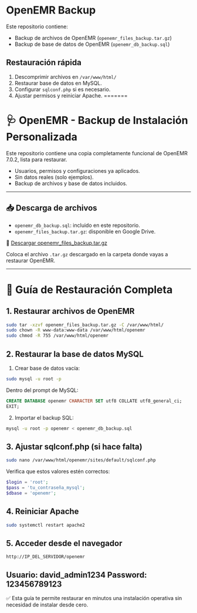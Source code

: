 # OpenEMR Backup

Este repositorio contiene:
- Backup de archivos de OpenEMR (`openemr_files_backup.tar.gz`)
- Backup de base de datos de OpenEMR (`openemr_db_backup.sql`)

## Restauración rápida

1. Descomprimir archivos en `/var/www/html/`
2. Restaurar base de datos en MySQL.
3. Configurar `sqlconf.php` si es necesario.
4. Ajustar permisos y reiniciar Apache.
=======

# 🩺 OpenEMR - Backup de Instalación Personalizada

Este repositorio contiene una copia completamente funcional de OpenEMR 7.0.2, lista para restaurar.

- Usuarios, permisos y configuraciones ya aplicados.
- Sin datos reales (solo ejemplos).
- Backup de archivos y base de datos incluidos.

---

## 📥 Descarga de archivos

- `openemr_db_backup.sql`: incluido en este repositorio.
- `openemr_files_backup.tar.gz`: disponible en Google Drive.

🔗 [Descargar openemr_files_backup.tar.gz](https://drive.google.com/file/d/12q3hdjar5PducnPK1I3j8Bo1SkwUpRAB/view?usp=sharing)

Coloca el archivo `.tar.gz` descargado en la carpeta donde vayas a restaurar OpenEMR.

---

# 🔁 Guía de Restauración Completa

## 1. Restaurar archivos de OpenEMR

```bash
sudo tar -xzvf openemr_files_backup.tar.gz -C /var/www/html/
sudo chown -R www-data:www-data /var/www/html/openemr
sudo chmod -R 755 /var/www/html/openemr
```

## 2. Restaurar la base de datos MySQL

1. Crear base de datos vacía:

```bash
sudo mysql -u root -p
```

Dentro del prompt de MySQL:

```sql
CREATE DATABASE openemr CHARACTER SET utf8 COLLATE utf8_general_ci;
EXIT;
```

2. Importar el backup SQL:

```bash
mysql -u root -p openemr < openemr_db_backup.sql
```

## 3. Ajustar sqlconf.php (si hace falta)

```bash
sudo nano /var/www/html/openemr/sites/default/sqlconf.php
```

Verifica que estos valores estén correctos:

```php
$login = 'root';
$pass = 'tu_contraseña_mysql';
$dbase = 'openemr';
```

## 4. Reiniciar Apache

```bash
sudo systemctl restart apache2
```

## 5. Acceder desde el navegador

```
http://IP_DEL_SERVIDOR/openemr
```
Usuario: david_admin1234
Password: 123456789123
---

✅ Esta guía te permite restaurar en minutos una instalación operativa sin necesidad de instalar desde cero.

